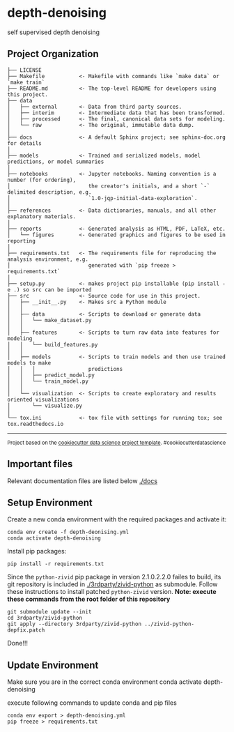 depth-denoising
==============================

self supervised depth denoising

Project Organization
------------

    ├── LICENSE
    ├── Makefile           <- Makefile with commands like `make data` or `make train`
    ├── README.md          <- The top-level README for developers using this project.
    ├── data
    │   ├── external       <- Data from third party sources.
    │   ├── interim        <- Intermediate data that has been transformed.
    │   ├── processed      <- The final, canonical data sets for modeling.
    │   └── raw            <- The original, immutable data dump.
    │
    ├── docs               <- A default Sphinx project; see sphinx-doc.org for details
    │
    ├── models             <- Trained and serialized models, model predictions, or model summaries
    │
    ├── notebooks          <- Jupyter notebooks. Naming convention is a number (for ordering),
    │                         the creator's initials, and a short `-` delimited description, e.g.
    │                         `1.0-jqp-initial-data-exploration`.
    │
    ├── references         <- Data dictionaries, manuals, and all other explanatory materials.
    │
    ├── reports            <- Generated analysis as HTML, PDF, LaTeX, etc.
    │   └── figures        <- Generated graphics and figures to be used in reporting
    │
    ├── requirements.txt   <- The requirements file for reproducing the analysis environment, e.g.
    │                         generated with `pip freeze > requirements.txt`
    │
    ├── setup.py           <- makes project pip installable (pip install -e .) so src can be imported
    ├── src                <- Source code for use in this project.
    │   ├── __init__.py    <- Makes src a Python module
    │   │
    │   ├── data           <- Scripts to download or generate data
    │   │   └── make_dataset.py
    │   │
    │   ├── features       <- Scripts to turn raw data into features for modeling
    │   │   └── build_features.py
    │   │
    │   ├── models         <- Scripts to train models and then use trained models to make
    │   │   │                 predictions
    │   │   ├── predict_model.py
    │   │   └── train_model.py
    │   │
    │   └── visualization  <- Scripts to create exploratory and results oriented visualizations
    │       └── visualize.py
    │
    └── tox.ini            <- tox file with settings for running tox; see tox.readthedocs.io


--------

<p><small>Project based on the <a target="_blank" href="https://drivendata.github.io/cookiecutter-data-science/">cookiecutter data science project template</a>. #cookiecutterdatascience</small></p>


Important files
-----------------
Relevant documentation files are listed below [./docs](./docs)

Setup Environment
------------------
Create a new conda environment with the required packages and activate it:

    conda env create -f depth-deonising.yml 
    conda activate depth-denoising

Install pip packages:

    pip install -r requirements.txt

Since the `python-zivid` pip package in version 2.1.0.2.2.0 failes to build,
its git repository is included in [./3rdparty/zivid-python](./3rdparty/zivid-python) as submodule.
Follow these instructions to install patched `python-zivid` version.
**Note: execute these commands from the root folder of this repository**

    git submodule update --init
    cd 3rdparty/zivid-python
    git apply --directory 3rdparty/zivid-python ../zivid-python-depfix.patch


Done!!!

Update Environment
------------------
Make sure you are in the correct conda environment
    conda activate depth-denoising

execute following commands to update conda and pip files

    conda env export > depth-denoising.yml
    pip freeze > requirements.txt
